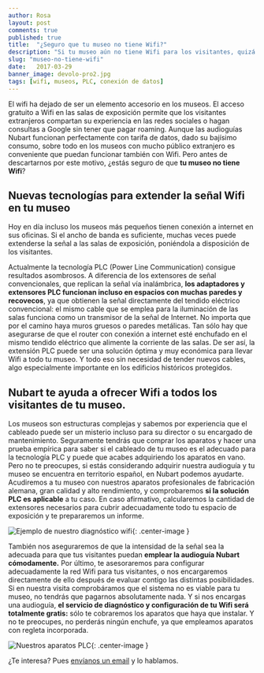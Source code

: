 ```yaml
---
author: Rosa
layout: post
comments: true
published: true
title:  "¿Seguro que tu museo no tiene Wifi?"
description: "Si tu museo aún no tiene Wifi para los visitantes, quizá puedas remediarlo ampliando el internet de tus oficinas mediante la tecnología PLC"
slug: "museo-no-tiene-wifi"
date:   2017-03-29
banner_image: devolo-pro2.jpg
tags: [wifi, museos, PLC, conexión de datos]
---
```


El wifi ha dejado de ser un elemento accesorio en los museos. El acceso gratuito a Wifi en las salas de exposición permite que los visitantes extranjeros compartan su experiencia en las redes sociales o hagan consultas a Google sin tener que pagar roaming. Aunque las audioguías Nubart funcionan perfectamente con tarifa de datos, dado su bajísimo consumo, sobre todo en los museos con mucho público extranjero es conveniente que puedan funcionar también con Wifi. Pero antes de descartarnos por este motivo, ¿estás seguro de que **tu museo no tiene Wifi**?

<!--more-->

## Nuevas tecnologías para extender la señal Wifi en tu museo

Hoy en día incluso los museos más pequeños tienen conexión a internet en sus oficinas. Si el ancho de banda es suficiente, muchas veces puede extenderse la señal a las salas de exposición, poniéndola a disposición de los visitantes.  

Actualmente la tecnología PLC (Power Line Communication) consigue resultados asombrosos. A diferencia de los extensores de señal convencionales, que replican la señal vía inalámbrica, **los adaptadores y extensores PLC funcionan incluso en espacios con muchas paredes y recovecos**, ya que obtienen la señal directamente del tendido eléctrico convencional: el mismo cable que se emplea para la iluminación de las salas funciona como un transmisor de la señal de Internet. No importa que por el camino haya muros gruesos o paredes metálicas. Tan sólo hay que asegurarse de que el router con conexión a internet esté enchufado en el mismo tendido eléctrico que alimente la corriente de las salas. De ser así, la extensión PLC puede ser una solución óptima y muy económica para llevar Wifi a todo tu museo. Y todo eso sin necesidad de tender nuevos cables, algo especialmente importante en los edificios históricos protegidos. 

## Nubart te ayuda a ofrecer Wifi a todos los visitantes de tu museo.

Los museos son estructuras complejas y sabemos por experiencia que el cableado puede ser un misterio incluso para su director o su encargado de mantenimiento. Seguramente tendrás que comprar los aparatos y hacer una prueba empírica para saber si el cableado de tu museo es el adecuado para la tecnología PLC y puede que acabes adquiriendo los aparatos en vano. Pero no te preocupes, si estás considerando adquirir nuestra audioguía y tu museo se encuentra en territorio español, en Nubart podemos ayudarte. Acudiremos a tu museo con nuestros aparatos profesionales de fabricación alemana, gran calidad y alto rendimiento, y comprobaremos **si la solución PLC es aplicable** a tu caso. En caso afirmativo, calcularemos la cantidad de extensores necesarios para cubrir adecuadamente todo tu espacio de exposición y te prepararemos un informe. 

![Ejemplo de nuestro diagnóstico wifi]({{site.baseurl}}/images/posts/diagnostico-wifi-nubart.png){: .center-image }

También nos aseguraremos de que la intensidad de la señal sea la adecuada para que tus visitantes puedan **emplear la audioguía Nubart cómodamente.** Por último, te asesoraremos para configurar adecuadamente la red Wifi para tus visitantes, o nos encargaremos directamente de ello después de evaluar contigo las distintas posibilidades. Si en nuestra visita comprobáramos que el sistema no es viable para tu museo, no tendrás que pagarnos absolutamente nada. Y si nos encargas una audioguía, **el servicio de diagnóstico y configuración de tu Wifi será totalmente gratis:** sólo te cobraremos los aparatos que haya que instalar. Y no te preocupes, no perderás ningún enchufe, ya que empleamos aparatos con regleta incorporada.

![Nuestros aparatos PLC]({{site.baseurl}}/images/posts/devolo-pro2.jpg){: .center-image }

¿Te interesa? Pues [envíanos un email](info@nubart.eu) y lo hablamos. 


